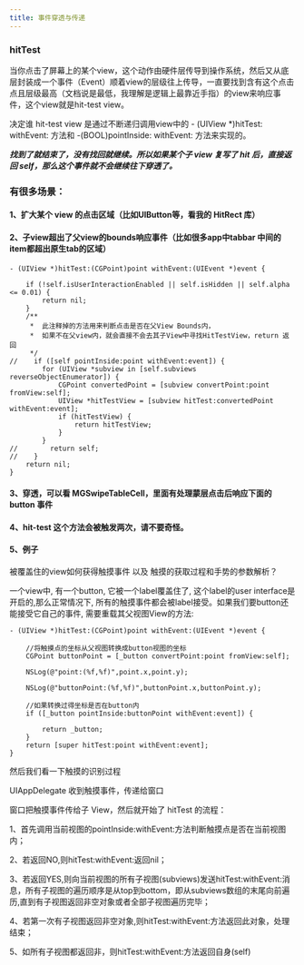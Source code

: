 ```yaml
---
title: 事件穿透与传递
---
```


### hitTest

当你点击了屏幕上的某个view，这个动作由硬件层传导到操作系统，然后又从底层封装成一个事件（Event）顺着view的层级往上传导，一直要找到含有这个点击点且层级最高（文档说是最低，我理解是逻辑上最靠近手指）的view来响应事件，这个view就是hit-test view。


决定谁 hit-test view 是通过不断递归调用view中的 - (UIView *)hitTest: withEvent: 方法和 -(BOOL)pointInside: withEvent: 方法来实现的。

***找到了就结束了，没有找回就继续。所以如果某个子 view 复写了 hit 后，直接返回 self，那么这个事件就不会继续往下穿透了。***


### 有很多场景：

#### 1、扩大某个 view 的点击区域（比如UIButton等，看我的 HitRect 库）

#### 2、子view超出了父view的bounds响应事件（比如很多app中tabbar 中间的item都超出原生tab的区域）

```
- (UIView *)hitTest:(CGPoint)point withEvent:(UIEvent *)event {

    if (!self.isUserInteractionEnabled || self.isHidden || self.alpha <= 0.01) {
        return nil;
    }
    /**
     *  此注释掉的方法用来判断点击是否在父View Bounds内，
     *  如果不在父view内，就会直接不会去其子View中寻找HitTestView，return 返回
     */
//    if ([self pointInside:point withEvent:event]) {
        for (UIView *subview in [self.subviews reverseObjectEnumerator]) {
            CGPoint convertedPoint = [subview convertPoint:point fromView:self];
            UIView *hitTestView = [subview hitTest:convertedPoint withEvent:event];
            if (hitTestView) {
                return hitTestView;
            }
        }
//        return self;
//    }
    return nil;
}
```

#### 3、穿透，可以看 MGSwipeTableCell，里面有处理蒙层点击后响应下面的 button 事件

#### 4、hit-test 这个方法会被触发两次，请不要奇怪。

#### 5、例子

 被覆盖住的view如何获得触摸事件 以及 触摸的获取过程和手势的参数解析？

 一个view中, 有一个button, 它被一个label覆盖住了, 这个label的user interface是开启的,那么正常情况下, 所有的触摸事件都会被label接受。如果我们要button还能接受它自己的事件, 需要重载其父视图View的方法:

```
- (UIView *)hitTest:(CGPoint)point withEvent:(UIEvent *)event {

    //将触摸点的坐标从父视图转换成button视图的坐标
    CGPoint buttonPoint = [_button convertPoint:point fromView:self];

    NSLog(@"point:(%f,%f)",point.x,point.y);

    NSLog(@"buttonPoint:(%f,%f)",buttonPoint.x,buttonPoint.y);

    //如果转换过得坐标是否在button内
    if ([_button pointInside:buttonPoint withEvent:event]) {

        return _button;
    }
    return [super hitTest:point withEvent:event];
}
```

然后我们看一下触摸的识别过程

UIAppDelegate 收到触摸事件，传递给窗口

窗口把触摸事件传给子 View，然后就开始了 hitTest 的流程：

1、首先调用当前视图的pointInside:withEvent:方法判断触摸点是否在当前视图内；

2、若返回NO,则hitTest:withEvent:返回nil；

3、若返回YES,则向当前视图的所有子视图(subviews)发送hitTest:withEvent:消息，所有子视图的遍历顺序是从top到bottom，即从subviews数组的末尾向前遍历,直到有子视图返回非空对象或者全部子视图遍历完毕；

4、若第一次有子视图返回非空对象,则hitTest:withEvent:方法返回此对象，处理结束；

5、如所有子视图都返回非，则hitTest:withEvent:方法返回自身(self)
